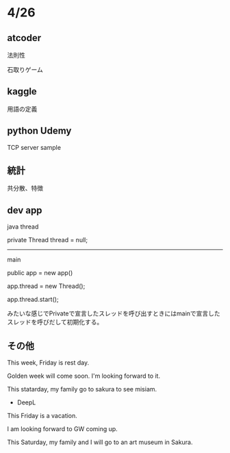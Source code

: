 # 4/26

## atcoder

法則性

石取りゲーム

## kaggle

用語の定義

## python Udemy

TCP server sample


## 統計
共分散、特徴

## dev app

java thread

private Thread thread = null;

----------

main

public app  = new app()

app.thread = new Thread();

app.thread.start();

みたいな感じでPrivateで宣言したスレッドを呼び出すときにはmainで宣言したスレッドを呼びだして初期化する。

## その他

This week, Friday is rest day.

Golden week will come soon. I'm looking forward to it.

This statarday, my family go to sakura to see misiam.

- DeepL

This Friday is a vacation.

I am looking forward to GW coming up.

This Saturday, my family and I will go to an art museum in Sakura.

